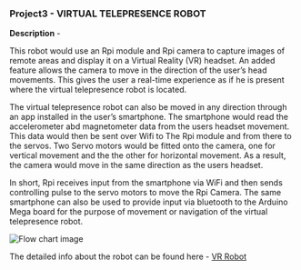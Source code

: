 ### Project3 - VIRTUAL TELEPRESENCE ROBOT

__Description__ - 

This robot would use an Rpi module and Rpi camera to capture images of remote areas and display it on a Virtual Reality (VR) headset. An added feature allows the camera to move in the direction of the user’s head movements. This gives the user a real-time experience as if he is present where the virtual telepresence robot is located.

The virtual telepresence robot can also be moved in any direction through an app installed in the user’s smartphone. The smartphone would read the accelerometer abd magnetometer data from the users headset movement. This data would then be sent over Wifi to The Rpi module and from there to the servos. Two Servo motors would be fitted onto the camera, one for vertical movement and the the other for horizontal movement. As a result, the camera would move in the same direction as the users headset.

In short, Rpi receives input from the smartphone via WiFi and then sends controlling pulse to the servo motors to move the Rpi Camera. The same smartphone can also be used to provide input via bluetooth to the Arduino Mega board for the purpose of movement or navigation of the virtual telepresence robot. 

![Flow chart image](https://www.electronicsforu.com/wp-contents/uploads/2018/07/1-776x420.jpg)

The detailed info about the robot can be found here - [VR Robot](https://www.electronicsforu.com/electronics-projects/virtual-telepresence-robot-raspberry-pi)
